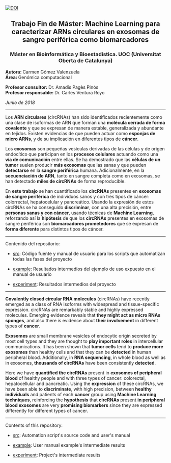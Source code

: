 [![DOI](https://zenodo.org/badge/131415787.svg)](https://zenodo.org/badge/latestdoi/131415787)

<center>
<h2>Trabajo Fin de Máster: Machine Learning para caracterizar ARNs circulares en exosomas de sangre periférica como biomarcadores</h2>
<h3>Máster en Bioinformática y Bioestadística. UOC (Universitat Oberta de Catalunya)</h3>
</center>

<b>Autora: </b> Carmen Gómez Valenzuela     
<b>Área: </b> Genómica computacional     

<b>Profesor consultor: </b> Dr. Amadís Pagès Pinós    
<b>Profesor responsable: </b> Dr. Carles Ventura Royo     

<i>Junio de 2018</i>

<hr/>

Los <b>ARN circulares</b> (circRNAs) han sido identificados recientemente como una clase de isoformas de ARN que forman una <b>molécula cerrada de forma covalente</b> y que se expresan de manera estable, generalizada y abundante en tejidos. Existen evidencias de que pueden actuar como <b>esponjas de micro ARNs</b>, y de su implicación en diferentes tipos de <b>cáncer</b>. 

Los <b>exosomas</b> son pequeñas vesículas derivadas de las células y de origen endocítico que participan en los <b>procesos celulares</b> actuando como una <b>vía de comunicación</b> entre ellas. Se ha demostrado que las <b>células de un tumor</b> suelen producir <b>más exosomas</b> que las sanas y que pueden <b>detectarse</b> en la <b>sangre periférica</b> humana. Adicionalmente, en la <b>secuenciación de ARN</b>, tanto en sangre completa como en exosomas, se han detectado <b>miles de circRNAs</b> de forma reproducible. 

En <b>este trabajo</b> se han cuantificado los <b>circRNAs</b> presentes en <b>exosomas de sangre periférica</b> de individuos sanos y con tres tipos de cáncer: colorrectal, hepatocelular y pancreático. Usando la expresión de estos circRNAs se ha conseguido <b>discriminar</b>, con una alta precisión, entre <b>personas sanas y con cáncer</b>, usando técnicas de <b>Machine Learning</b>, reforzando así la <b>hipótesis</b> de que los <b>circRNAs</b> presentes en exosomas de sangre periférica son <b>biomarcadores prometedores</b> que se expresan de <b>forma diferente</b> para distintos tipos de cáncer. 
          
<hr/>

Contenido del repositorio:              

- [src](https://github.com/carmengmz/circRNA/tree/master/src): Código fuente y manual de usuario para los scripts que automatizan todas las fases del proyecto    

- [example](https://github.com/carmengmz/circRNA/tree/master/example): Resultados intermedios del ejemplo de uso expuesto en el manual de usuario 
          
- [experiment](https://github.com/carmengmz/circRNA/tree/master/experiment/): Resultados intermedios del proyecto
          
<hr/>

<b>Covalently closed circular RNA molecules</b> (circRNAs) have recently emerged as a class of RNA isoforms with widespread and tissue-specific expression. circRNAs are remarkably stable and highly expressed molecules. Emerging evidence reveals that <b>they might act as micro RNAs sponges</b>, and also there is evidence about <b>their involvement</b> in different types of <b>cancer</b>. 

<b>Exosomes</b> are small membrane vesicles of endocytic origin secreted by most cell types and they are thought to <b>play important roles</b> in intercellular communications. It has been shown that <b>tumor cells</b> tend to <b>produce more exosomes</b> than healthy cells and that they can be <b>detected</b> in human peripheral blood. Additionally, in <b>RNA sequencing</b>, in whole blood as well as in exosomes, <b>thousands of circRNAs</b> have been consistently <b>detected</b>. 

Here we have <b>quantified the circRNAs</b> present in <b>exosomes of peripheral blood</b> of healthy people and with three types of cancer: colorectal, hepatocellular and pancreatic. Using the <b>expression</b> of these circRNAs, we have been able to <b>discriminate</b>, with high precision, between <b>healthy individuals</b> and patients of each <b>cancer</b> group using <b>Machine Learning techniques</b>, reinforcing the <b>hypothesis</b> that <b>circRNAs</b> present <b>in peripheral blood exosomes</b> are very <b>promising biomarkers</b> since they are expressed differently for different types of cancer. 

<hr/>

Contents of this repository:              

- [src](https://github.com/carmengmz/circRNA/tree/master/src): Automation script's source code and user's manual 

- [example](https://github.com/carmengmz/circRNA/tree/master/example): User manual example's intermediate results
          
- [experiment](https://github.com/carmengmz/circRNA/tree/master/experiment/): Project's intermediate results
          
      
